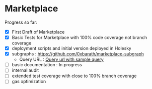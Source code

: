 # Marketplace


Progress so far:

- [x] First Draft of Marketplace
- [x] Basic Tests for Marketplace with 100% code coverage not branch coverage
- [x] deployment scripts and initial version deployed in Holesky
- [x] subgraphs : https://github.com/0xbarath/marketplace-subgraph
  - Query URL : [Query url with sample query](https://api.studio.thegraph.com/proxy/65656/loan-market-place/version/latest/graphql?query=%7B%0A++loans%28first%3A+5%29+%7B%0A++++id%0A++++borrower%0A++++assetContract%0A++++assetTokenId%0A++++loanAmount%0A++++loanStartTime%0A++++loanEndTime%0A++++status%0A++++maxLTV%0A++++repayAmount%0A++++offer+%7B%0A++++++id%0A++++++lender%0A++++++listing+%7B%0A++++++++id%0A++++++++borrower%0A++++++%7D%0A++++%7D%0A++%7D%0A%7D)
- [ ] basic documentation : In progress
- [ ] internal audit
- [ ] extended test coverage with close to 100% branch coverage
- [ ] gas optimization
